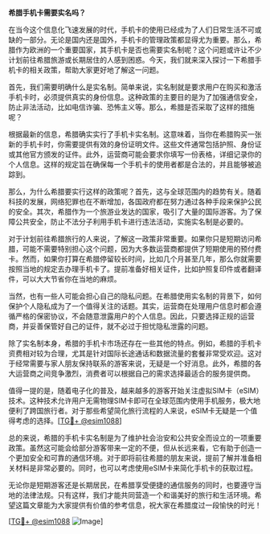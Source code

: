 **希腊手机卡需要实名吗？**

在当今这个信息化飞速发展的时代，手机卡的使用已经成为了人们日常生活不可或缺的一部分。无论是国内还是国外，手机卡的管理政策都显得尤为重要。那么，希腊作为欧洲的一个重要国家，其手机卡是否也需要实名制呢？这个问题或许让不少计划前往希腊旅游或长期居住的人感到困惑。今天，我们就来深入探讨一下希腊手机卡的相关政策，帮助大家更好地了解这一问题。

首先，我们需要明确什么是实名制。简单来说，实名制就是要求用户在购买和激活手机卡时，必须提供真实的身份信息。这种政策的主要目的是为了加强通信安全，防止非法活动，比如电信诈骗、恐怖主义等。那么，希腊是否采取了这样的措施呢？

根据最新的信息，希腊确实实行了手机卡实名制。这意味着，当你在希腊购买一张新的手机卡时，你需要提供有效的身份证明文件。这些文件通常包括护照、身份证或其他官方颁发的证件。此外，运营商可能会要求你填写一份表格，详细记录你的个人信息。这样的规定旨在确保每一个手机卡的使用者都是合法的，并且能够被追踪到。

那么，为什么希腊要实行这样的政策呢？首先，这与全球范围内的趋势有关。随着科技的发展，网络犯罪也在不断增加，各国政府都在努力通过各种手段来保护公民的安全。其次，希腊作为一个旅游业发达的国家，吸引了大量的国际游客。为了保障公共安全，防止不法分子利用手机卡进行违法活动，实施实名制是必要的。

对于计划前往希腊旅行的人来说，了解这一政策非常重要。如果你只是短期访问希腊，可能不需要特别担心这个问题，因为大多数运营商都提供了短期使用的预付费卡。然而，如果你打算在希腊停留较长时间，比如几个月甚至几年，那么你就需要按照当地的规定去办理手机卡了。提前准备好相关证件，比如护照复印件或者翻译件，可以大大节省你在当地的麻烦。

当然，也有一些人可能会担心自己的隐私问题。在希腊使用实名制的背景下，如何保护个人隐私成为了一个值得关注的话题。其实，运营商在处理用户信息时都会遵循严格的保密协议，不会随意泄露用户的个人信息。因此，只要选择正规的运营商，并妥善保管好自己的证件，就不必过于担忧隐私泄露的问题。

除了实名制本身，希腊的手机卡市场还存在一些其他的特点。例如，希腊的手机卡资费相对较为合理，尤其是针对国际长途通话和数据流量的套餐非常受欢迎。这对于经常需要与家人朋友保持联系的游客来说，无疑是一个好消息。此外，希腊的各大运营商之间竞争激烈，消费者可以根据自己的需求选择最适合的服务提供商。

值得一提的是，随着电子化的普及，越来越多的游客开始关注虚拟SIM卡（eSIM）技术。这种技术允许用户无需物理SIM卡即可在全球范围内使用手机服务，极大地便利了跨国旅行者。对于那些希望简化旅行流程的人来说，eSIM卡无疑是一个值得考虑的选择。[[TG💪+ @esim1088](https://t.me/s/esim1088)]

总的来说，希腊的手机卡实名制是为了维护社会治安和公共安全而设立的一项重要政策。虽然这可能会给部分游客带来一定的不便，但从长远来看，它有助于创造一个更加安全和可靠的通信环境。对于即将前往希腊的朋友来说，提前了解并准备相关材料是非常必要的。同时，也可以考虑使用eSIM卡来简化手机卡的获取过程。

无论你是短期游客还是长期居民，在希腊享受便捷的通信服务的同时，也要遵守当地的法律法规。只有这样，我们才能共同营造一个和谐美好的旅行和生活环境。希望这篇文章能为大家提供有价值的参考信息，祝大家在希腊度过一段愉快的时光！

[[TG💪+ @esim1088](https://t.me/s/esim1088) ![Image](https://i.postimg.cc/4NQfJmqS/Snipaste-2025-05-13-00-14-12.png)]